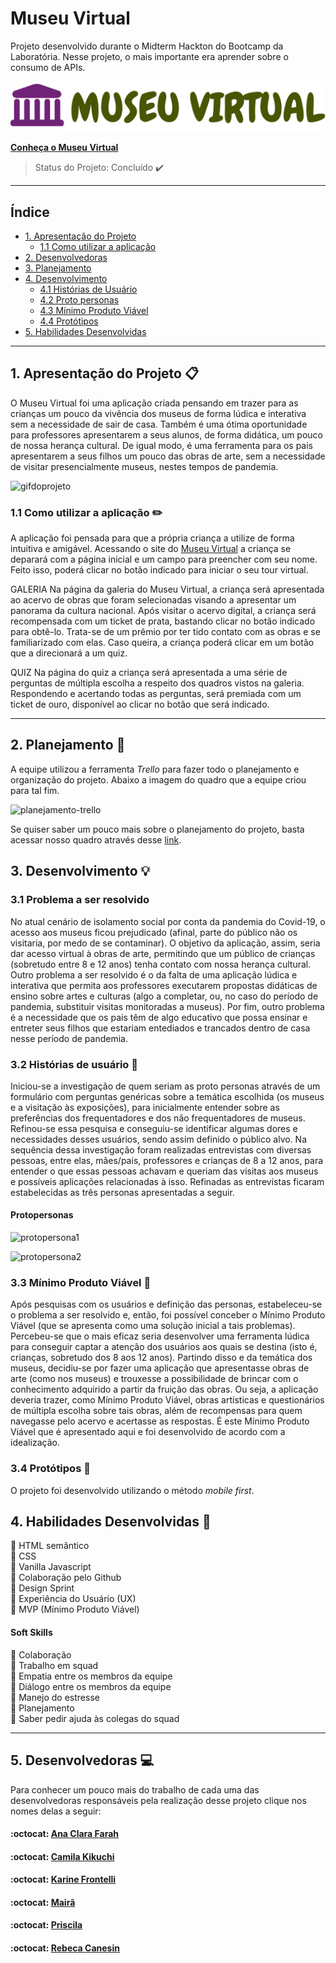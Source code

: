 # Museu Virtual

Projeto desenvolvido durante o Midterm Hackton do Bootcamp da Laboratória. Nesse projeto, o mais importante era aprender sobre o consumo de APIs.

![Museu Virtual](src/images/logo.png)


[**Conheça o Museu Virtual**]() 
> Status do Projeto: Concluído :heavy_check_mark:

---

## Índice

- [1. Apresentação do Projeto](#1-apresentação-do-projeto)
  - [1.1 Como utilizar a aplicação](#1.1-como-utilizar-a-aplicação)
- [2. Desenvolvedoras](#2-desenvolvedoras)
- [3. Planejamento](#3-planejamento)
- [4. Desenvolvimento](#4-desenvolvimento)
  - [4.1 Histórias de Usuário](#4.1-histórias-de-usuário)
  - [4.2 Proto personas](#4.2-proto-personas)
  - [4.3 Mínimo Produto Viável](#4.3-mínimo-produto-viável)
  - [4.4 Protótipos](#4.4-protótipos)
- [5. Habilidades Desenvolvidas](#5-habilidades-desenvolvidas)

---

## 1. Apresentação do Projeto :clipboard:

O Museu Virtual foi uma aplicação criada pensando em trazer para as crianças um pouco da vivência dos museus de forma lúdica e interativa sem a necessidade de sair de casa.
Também é uma ótima oportunidade para professores apresentarem a seus alunos, de forma didática, um pouco de nossa herança cultural. De igual modo, é uma ferramenta para os pais apresentarem a seus filhos um pouco das obras de arte, sem a necessidade de visitar presencialmente museus, nestes tempos de pandemia.


![gifdoprojeto](.gif)

### 1.1 Como utilizar a aplicação :pencil2:

A aplicação foi pensada para que a própria criança a utilize de forma intuitiva e amigável. Acessando o site do [Museu Virtual]() a criança se deparará com a página inicial e um campo para preencher com seu nome. Feito isso, poderá clicar no botão indicado para iniciar o seu tour virtual.

GALERIA
Na página da galeria do Museu Virtual, a criança será apresentada ao acervo de obras que foram selecionadas visando a apresentar um panorama da cultura nacional.
Após visitar o acervo digital, a criança será recompensada com um ticket de prata, bastando clicar no botão indicado para obtê-lo. Trata-se de um prêmio por ter tido contato com as obras e se familiarizado com elas. Caso queira, a criança poderá clicar em um botão que a direcionará a um quiz.

QUIZ
Na página do quiz a criança será apresentada a uma série de perguntas de múltipla escolha a respeito dos quadros vistos na galeria. Respondendo e acertando todas as perguntas, será premiada com um ticket de ouro, disponível ao clicar no botão que será indicado. 

 

---

## 2. Planejamento :memo:

A equipe utilizou a ferramenta _Trello_ para fazer todo o planejamento e organização do projeto. Abaixo a imagem do quadro que a equipe criou para tal fim. 

![planejamento-trello](src/images/planejamento-trello.png)

Se quiser saber um pouco mais sobre o planejamento do projeto, basta acessar nosso quadro através desse [link](https://trello.com).

## 3. Desenvolvimento :bulb:



### 3.1 Problema a ser resolvido
No atual cenário de isolamento social por conta da pandemia do Covid-19, o acesso aos museus ficou prejudicado (afinal, parte do público não os visitaria, por medo de se contaminar). O objetivo da aplicação, assim, seria dar acesso virtual à obras de arte, permitindo que um público de crianças (sobretudo entre 8 e 12 anos) tenha contato com nossa herança cultural.
Outro problema a ser resolvido é o da falta de uma aplicação lúdica e interativa que permita aos professores executarem propostas didáticas de ensino sobre artes e culturas (algo a completar, ou, no caso do período de pandemia, substituir visitas monitoradas a museus).
Por fim, outro problema é a necessidade que os pais têm de algo educativo que possa ensinar e entreter seus filhos que estariam entediados e trancados dentro de casa nesse período de pandemia.



### 3.2 Histórias de usuário :bookmark_tabs:

Iniciou-se  a investigação de quem seriam as proto personas através de um formulário com perguntas genéricas sobre a temática escolhida (os museus e a visitação às exposições), para inicialmente entender sobre as preferências dos frequentadores e dos não frequentadores de museus. Refinou-se essa pesquisa e conseguiu-se identificar algumas dores e necessidades desses usuários, sendo assim definido o público alvo. Na sequência dessa investigação foram realizadas entrevistas com diversas pessoas, entre elas, mães/pais, professores e crianças de 8 a 12 anos, para entender o que essas pessoas achavam e queriam das visitas aos museus e possíveis aplicações relacionadas à isso. Refinadas as entrevistas ficaram estabelecidas as três personas apresentadas a seguir.


####  Protopersonas

![protopersona1](src/images/protopersona1.jpeg)

![protopersona2](src/images/protopersona2.jpeg)



  
### 3.3 Mínimo Produto Viável :art:

Após pesquisas com os usuários e definição das personas, estabeleceu-se o problema a ser resolvido e, então, foi possível conceber o Mínimo Produto Viável (que se apresenta como uma solução inicial a tais problemas).
Percebeu-se que o mais eficaz seria desenvolver uma ferramenta lúdica para conseguir captar a atenção dos usuários aos quais se destina (isto é, crianças, sobretudo dos 8 aos 12 anos).
Partindo disso e da temática dos museus, decidiu-se por fazer uma aplicação que apresentasse obras de arte (como nos museus) e trouxesse a possibilidade de brincar com o conhecimento adquirido a partir da fruição das obras.
Ou seja, a aplicação deveria trazer, como Mínimo Produto Viável, obras artísticas e questionários de múltipla escolha sobre tais obras, além de recompensas para quem navegasse pelo acervo e acertasse as respostas. É este Mínimo Produto Viável que é apresentado aqui e foi desenvolvido de acordo com a idealização.



### 3.4 Protótipos :iphone:

O projeto foi desenvolvido utilizando o método _mobile first_. 






## 4. Habilidades Desenvolvidas :dart:




:pushpin: HTML semântico<br>
:pushpin: CSS <br>
:pushpin: Vanilla Javascript <br>
:pushpin: Colaboração pelo Github<br>
:pushpin: Design Sprint<br>
:pushpin: Experiência do Usuário (UX)<br>
:pushpin: MVP (Mínimo Produto Viável)



#### Soft Skills

:pushpin: Colaboração<br>
:pushpin: Trabalho em squad<br>
:pushpin: Empatia entre os membros da equipe<br>
:pushpin: Diálogo entre os membros da equipe<br>
:pushpin: Manejo do estresse<br>
:pushpin: Planejamento<br>
:pushpin: Saber pedir ajuda às colegas do squad

---
## 5. Desenvolvedoras :computer:

Para conhecer um pouco mais do trabalho de cada uma das desenvolvedoras responsáveis pela realização desse projeto clique nos nomes delas a seguir:

#### :octocat: [**Ana Clara Farah**]() 

#### :octocat: [**Camila Kikuchi**]() 

#### :octocat: [**Karine Frontelli**]() 

#### :octocat: [**Mairã**]() 

#### :octocat: [**Priscila**]() 

#### :octocat: [**Rebeca Canesin**](https://github.com/rebecaCanesin)
